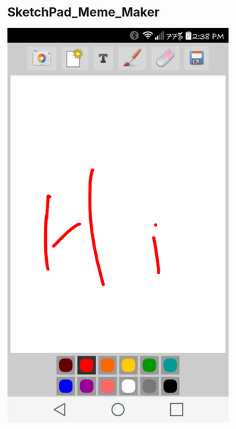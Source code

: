 # SketchPad_Meme_Maker
![alt tag](https://github.com/Kevinljh/SketchPad_Meme_Maker/blob/master/SketchPad.png)
